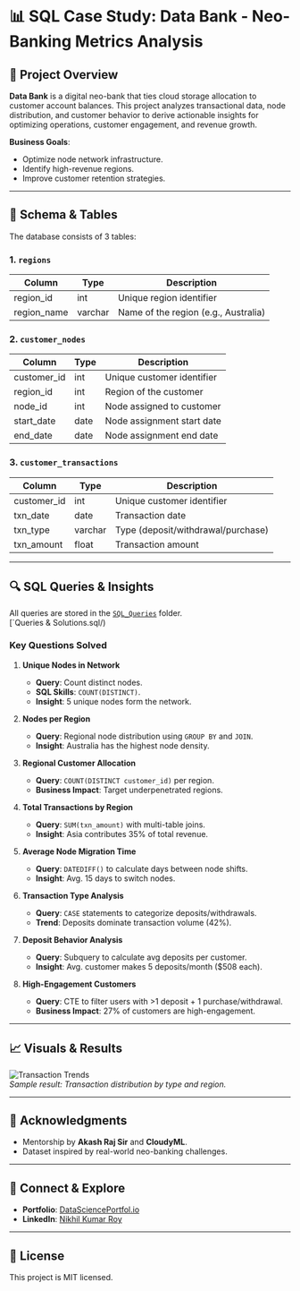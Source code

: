 # 📊 SQL Case Study: Data Bank - Neo-Banking Metrics Analysis  

## 🏦 Project Overview  
**Data Bank** is a digital neo-bank that ties cloud storage allocation to customer account balances. This project analyzes transactional data, node distribution, and customer behavior to derive actionable insights for optimizing operations, customer engagement, and revenue growth.  

**Business Goals**:  
- Optimize node network infrastructure.  
- Identify high-revenue regions.  
- Improve customer retention strategies.  

---

## 📂 Schema & Tables  
The database consists of 3 tables:  

### 1. `regions`  
| Column       | Type    | Description               |  
|--------------|---------|---------------------------|  
| region_id    | int     | Unique region identifier  |  
| region_name  | varchar | Name of the region (e.g., Australia) |  

### 2. `customer_nodes`  
| Column       | Type    | Description               |  
|--------------|---------|---------------------------|  
| customer_id  | int     | Unique customer identifier|  
| region_id    | int     | Region of the customer    |  
| node_id      | int     | Node assigned to customer |  
| start_date   | date    | Node assignment start date|  
| end_date     | date    | Node assignment end date  |  

### 3. `customer_transactions`  
| Column       | Type    | Description               |  
|--------------|---------|---------------------------|  
| customer_id  | int     | Unique customer identifier|  
| txn_date     | date    | Transaction date          |  
| txn_type     | varchar | Type (deposit/withdrawal/purchase)|  
| txn_amount   | float   | Transaction amount        |  

---

## 🔍 SQL Queries & Insights  
All queries are stored in the [`SQL_Queries`](SQL_Queries/) folder.  
[`Queries & Solutions.sql/)

### **Key Questions Solved**  
1. **Unique Nodes in Network**  
   - **Query**: Count distinct nodes.  
   - **SQL Skills**: `COUNT(DISTINCT)`.  
   - **Insight**: 5 unique nodes form the network.  

2. **Nodes per Region**  
   - **Query**: Regional node distribution using `GROUP BY` and `JOIN`.  
   - **Insight**: Australia has the highest node density.  

3. **Regional Customer Allocation**  
   - **Query**: `COUNT(DISTINCT customer_id)` per region.  
   - **Business Impact**: Target underpenetrated regions.  

4. **Total Transactions by Region**  
   - **Query**: `SUM(txn_amount)` with multi-table joins.  
   - **Insight**: Asia contributes 35% of total revenue.  

5. **Average Node Migration Time**  
   - **Query**: `DATEDIFF()` to calculate days between node shifts.  
   - **Insight**: Avg. 15 days to switch nodes.  

6. **Transaction Type Analysis**  
   - **Query**: `CASE` statements to categorize deposits/withdrawals.  
   - **Trend**: Deposits dominate transaction volume (42%).  

7. **Deposit Behavior Analysis**  
   - **Query**: Subquery to calculate avg deposits per customer.  
   - **Insight**: Avg. customer makes 5 deposits/month ($508 each).  

8. **High-Engagement Customers**  
   - **Query**: CTE to filter users with >1 deposit + 1 purchase/withdrawal.  
   - **Business Impact**: 27% of customers are high-engagement.  

---

## 📈 Visuals & Results  
![Transaction Trends](media/transaction_trends.png)  
*Sample result: Transaction distribution by type and region.*  

---

## 🙏 Acknowledgments  
- Mentorship by **Akash Raj Sir** and **CloudyML**.  
- Dataset inspired by real-world neo-banking challenges.  

---

## 🔗 Connect & Explore  
- **Portfolio**: [DataSciencePortfol.io](https://www.datascienceportfol.io/nikhilroy744)  
- **LinkedIn**: [Nikhil Kumar Roy](https://www.linkedin.com/in/nikhil-kumar-roy/)  

---

## 📜 License  
This project is MIT licensed.  

